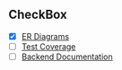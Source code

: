 ## CheckBox


- [x] [ER Diagrams](https://github.com/bibhup04/BillingSystem3rdPartyServices)
- [ ] [Test Coverage](https://github.com/bibhup04/BillingSystem3rdPartyServices/tree/main/Test%20coverage)
- [ ] [Backend Documentation](https://github.com/bibhup04/BillingSystem3rdPartyServices/tree/main/Backend%20Documentation)
